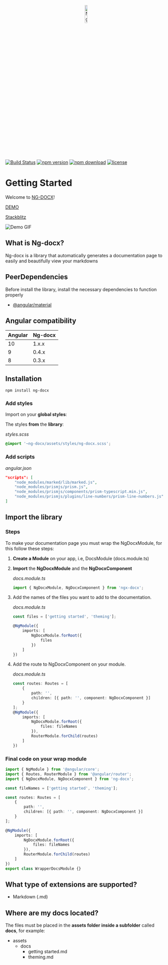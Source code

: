 <p align="center">
    <img  alt="Ng-Docx Logo"src="https://raw.githubusercontent.com/CarlosTenorio/ng-docx/master/projects/ng-docx-sandbox/src/assets/images/NG_DOCX_icon.png"  width="12%">
</p>

[![Build Status](https://travis-ci.com/CarlosTenorio/ng-docx.svg?branch=master)](https://travis-ci.com/CarlosTenorio/ng-docx)
[![npm version](https://img.shields.io/npm/v/ng-docx?style=flat)](https://www.npmjs.com/package/ng-docx)
[![npm download](https://img.shields.io/npm/dm/ng-docx)](https://www.npmjs.com/package/ng-docx)
[![license](https://img.shields.io/npm/l/ng-docx)](https://www.npmjs.com/package/ng-docx)

# Getting Started

Welcome to [NG-DOCX](https://carlostenorio.github.io/ng-docx)!

[DEMO](https://carlostenorio.github.io/ng-docx/docs)

[Stackblitz](https://stackblitz.com/edit/ng-docx-demo)

![Demo GIF](https://raw.githubusercontent.com/CarlosTenorio/ng-docx/master/projects/ng-docx-sandbox/src/assets/images/promo_gif.gif)

## What is Ng-docx?

Ng-docx is a library that automatically generates a documentation page to easily and beautifully view your markdowns

## PeerDependencies

Before install the library, install the necessary dependencies to function properly

-   [@angular/material](https://www.npmjs.com/package/@angular/material)

## Angular compatibility

| Angular | Ng-docx |
| ------- | ------- |
| 10      | 1.x.x   |
| 9       | 0.4.x   |
| 8       | 0.3.x   |

## Installation

```
npm install ng-docx
```

### Add styles

Import on your **global styles**:

The styles **from** the **library**:

_styles.scss_

```css
@import '~ng-docx/assets/styles/ng-docx.scss';
```

### Add scripts

_angular.json_

```json
"scripts": [
    "node_modules/marked/lib/marked.js",
    "node_modules/prismjs/prism.js",
    "node_modules/prismjs/components/prism-typescript.min.js",
    "node_modules/prismjs/plugins/line-numbers/prism-line-numbers.js"
]
```

## Import the library

### Steps

To make your documentation page you must wrap the NgDocxModule, for this follow these steps:

1. **Create a Module** on your app, i.e, DocsModule (docs.module.ts)
2. **Import** the **NgDocxModule** and the **NgDocxComponent**

    _docs.module.ts_

    ```typescript
    import { NgDocxModule, NgDocxComponent } from 'ngx-docx';
    ```

3. Add the names of the files you want to add to the documentation.

    _docs.module.ts_

    ```typescript
    const files = ['getting started', 'theming'];

    @NgModule({
        imports: [
            NgDocxModule.forRoot({
                files
            })
        ]
    })
    ```

4. Add the route to NgDocxComponent on your module.

    _docs.module.ts_

    ```typescript
    const routes: Routes = [
        {
            path: '',
            children: [{ path: '', component: NgDocxComponent }]
        }
    ];
    @NgModule({
        imports: [
            NgDocxModule.forRoot({
                files: fileNames
            }),
            RouterModule.forChild(routes)
        ]
    })
    ```

### Final code on your wrap module

```typescript
import { NgModule } from '@angular/core';
import { Routes, RouterModule } from '@angular/router';
import { NgDocxModule, NgDocxComponent } from 'ng-docx';

const fileNames = ['getting started', 'theming'];

const routes: Routes = [
    {
        path: '',
        children: [{ path: '', component: NgDocxComponent }]
    }
];

@NgModule({
    imports: [
        NgDocxModule.forRoot({
            files: fileNames
        }),
        RouterModule.forChild(routes)
    ]
})
export class WrapperDocsModule {}
```

## What type of extensions are supported?

-   Markdown (.md)

## Where are my docs located?

The files must be placed in the **assets folder** **inside a subfolder** called **docs**, for example:

-   assets
    -   docs
        -   getting started.md
        -   theming.md
